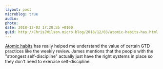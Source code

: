 ```yaml
---
layout: post
microblog: true
audio: 
photo: 
date: 2018-12-03 17:20:55 +0100
guid: http://ChrisJWilson.micro.blog/2018/12/03/atomic-habits-has.html
---
```

[Atomic habits](http://www.amazon.com/dp/0735211299/?tag=minima0e-20) has really helped me understand the value of certain GTD practices like the weekly review. James mentions that the people with the "strongest self-discipline" actually just have the right systems in place so they don't need to exercise self-discipline. 

